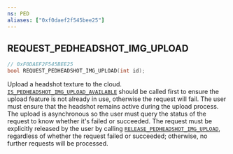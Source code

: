 ```yaml
---
ns: PED
aliases: ["0xf0daef2f545bee25"]
---
```

## REQUEST_PEDHEADSHOT_IMG_UPLOAD

```c
// 0xF0DAEF2F545BEE25
bool REQUEST_PEDHEADSHOT_IMG_UPLOAD(int id);
```

Upload a headshot texture to the cloud. [`IS_PEDHEADSHOT_IMG_UPLOAD_AVAILABLE`](#_0xEBB376779A760AA8) should be called first to ensure the upload feature is not already in use, otherwise the request will fail. The user must ensure that the headshot remains active during the upload process. The upload is asynchronous so the user must query the status of the request to know whether it's failed or succeeded. The request must be explicitly released by the user by calling [`RELEASE_PEDHEADSHOT_IMG_UPLOAD`](#_0x5D517B27CF6ECD04), regardless of whether the request failed or succeeded; otherwise, no further requests will be processed.

